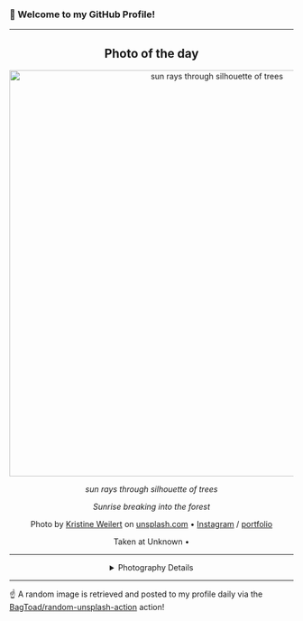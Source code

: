 ### 👋 Welcome to my GitHub Profile!

----
<div align="center">

## Photo of the day
  
  <a href="https://unsplash.com/photos/sun-rays-through-silhouette-of-trees-tLNRTxieD7k"><img width="720" src="https://images.unsplash.com/photo-1462290625486-c142817fb94d?crop=entropy&cs=tinysrgb&fit=max&fm=jpg&ixid=M3w1OTQ0OTd8MHwxfHJhbmRvbXx8fHx8fHx8fDE3Mjk3NTAxNjV8&ixlib=rb-4.0.3&q=80&w=1080" alt="sun rays through silhouette of trees"></a>
  
  <em>sun rays through silhouette of trees</em>
  
  <em>Sunrise breaking into the forest</em>

  Photo by [Kristine Weilert](http://www.kristineweilert.com) on [unsplash.com](https://unsplash.com/) • [Instagram](https://instagram.com/kristineweilert) / [portfolio](http://www.kristineweilert.com)
  
  Taken at Unknown • 
  
  ---
  
<details>
<summary>Photography Details</summary>
  
| Parameter     | Value |
| ------------- | ----- |
| Camera Model  | X-T1 |
| Exposure Time | 1/4000 |
| Aperture      | 3.2 |
| Focal Length  | 23.0 |
| ISO           | 400 |
| Location      | Unknown (null) |
| Coordinates   | Latitude null, Longitude null |

</details>

</div>

----

☝️ A random image is retrieved and posted to my profile daily via the [BagToad/random-unsplash-action](https://github.com/BagToad/random-unsplash-action) action!
